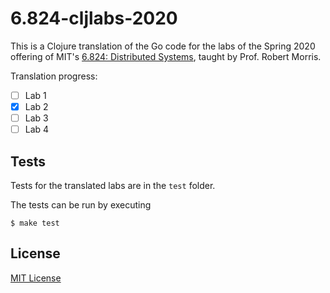 # 6.824-cljlabs-2020

This is a Clojure translation of the Go code for the labs of the Spring 2020 offering of MIT's [6.824: Distributed Systems](https://pdos.csail.mit.edu/6.824/), taught by Prof. Robert Morris.

Translation progress:

- [ ] Lab 1
- [x] Lab 2
- [ ] Lab 3
- [ ] Lab 4

## Tests

Tests for the translated labs are in the `test` folder.

The tests can be run by executing

```shell
$ make test
```

## License

[MIT License](LICENSE)
